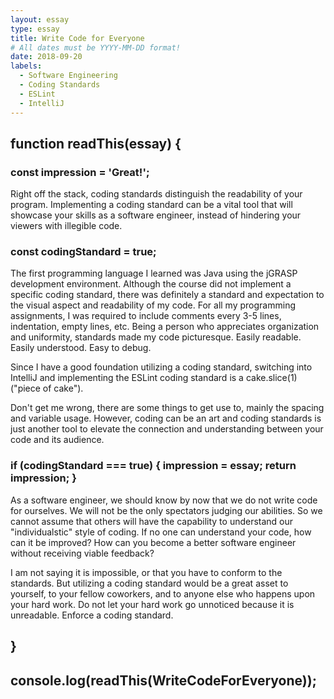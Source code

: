 ```yaml
---
layout: essay
type: essay
title: Write Code for Everyone
# All dates must be YYYY-MM-DD format!
date: 2018-09-20
labels:
  - Software Engineering
  - Coding Standards
  - ESLint
  - IntelliJ
---
```



## function readThis(essay) {
### const impression = 'Great!';
Right off the stack, coding standards distinguish the readability of your program. Implementing a coding standard can be a vital tool that will showcase your skills as a software engineer, instead of hindering your viewers with illegible code.

### const codingStandard = true;
The first programming language I learned was Java using the jGRASP development environment. Although the course did not implement a specific coding standard, there was definitely a standard and expectation to the visual aspect and readability of my code. For all my programming assignments, I was required to include comments every 3-5 lines, indentation, empty lines, etc. Being a person who appreciates organization and uniformity, standards made my code picturesque. Easily readable. Easily understood. Easy to debug.
	
Since I have a good foundation utilizing a coding standard, switching into IntelliJ and implementing the ESLint coding standard is a cake.slice(1) ("piece of cake").

Don't get me wrong, there are some things to get use to, mainly the spacing and variable usage. However, coding can be an art and coding standards is just another tool to elevate the connection and understanding between your code and its audience.

### if (codingStandard === true) { impression = essay; return impression; }
As a software engineer, we should know by now that we do not write code for ourselves. We will not be the only spectators judging our abilities. So we cannot assume that others will have the capability to understand our "individualstic" style of coding. If no one can understand your code, how can it be improved? How can you become a better software engineer without receiving viable feedback?

I am not saying it is impossible, or that you have to conform to the standards. But utilizing a coding standard would be a great asset to yourself, to your fellow coworkers, and to anyone else who happens upon your hard work. Do not let your hard work go unnoticed because it is unreadable. Enforce a coding standard.

## }
## console.log(readThis(WriteCodeForEveryone));
